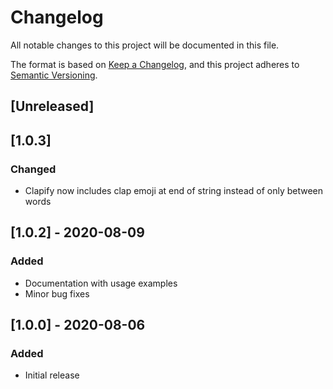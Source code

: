 # Changelog
All notable changes to this project will be documented in this file.

The format is based on [Keep a Changelog](https://keepachangelog.com/en/1.0.0/),
and this project adheres to [Semantic Versioning](https://semver.org/spec/v2.0.0.html).

## [Unreleased]

## [1.0.3]
### Changed
- Clapify now includes clap emoji at end of string instead of only between words

## [1.0.2] - 2020-08-09
### Added
- Documentation with usage examples
- Minor bug fixes

## [1.0.0] - 2020-08-06
### Added
- Initial release
